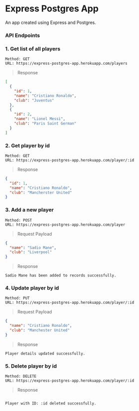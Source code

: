 # Express Postgres App

An app created using Express and Postgres.

### API Endpoints

### 1. Get list of all players

```
Method: GET
URL: https://express-postgres-app.herokuapp.com/players
```

> Response

```json
[
  {
    "id": 1,
    "name": "Cristiano Ronaldo",
    "club": "Juventus"
  },
  {
    "id": 2,
    "name": "Lionel Messi",
    "club": "Paris Saint German"
  }
]
```

### 2. Get player by id

```
Method: GET
URL: https://express-postgres-app.herokuapp.com/player/:id
```

> Response

```json
{
  "id": 1,
  "name": "Cristiano Ronaldo",
  "club": "Mancherster United"
}
```

### 3. Add a new player

```
Method: POST
URL: https://express-postgres-app.herokuapp.com/player
```

> Request Payload

```json
{
  "name": "Sadio Mane",
  "club": "Liverpool"
}
```

> Response

```
Sadio Mane has been added to records successfully.
```

### 4. Update player by id

```
Method: PUT
URL: https://express-postgres-app.herokuapp.com/player/:id
```

> Request Payload

```json
{
  "name": "Cristiano Ronaldo",
  "club": "Manchester United"
}
```

> Response

```
Player details updated successfully.
```

### 5. Delete player by id

```
Method: DELETE
URL: https://express-postgres-app.herokuapp.com/player/:id
```

> Response

```

Player with ID: :id deleted successfully.

```
